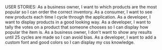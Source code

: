USER STORIES:
  As a business owner, I want to which products are the most popular so I can order the correct inventory.
  As a consumer, I want to see new products each time I cycle through the application.
  As a developer, I want to display products in a good looking way.
  As a developer, I want to tally the votes on a product that someone chooses so I can display how popular the item is.
  As a business owner, I don't want to show any results until 25 cycles are made so I can avoid bias.
  As a developer, I want to add a custom font and good colors so I can display my css knowledge.
  